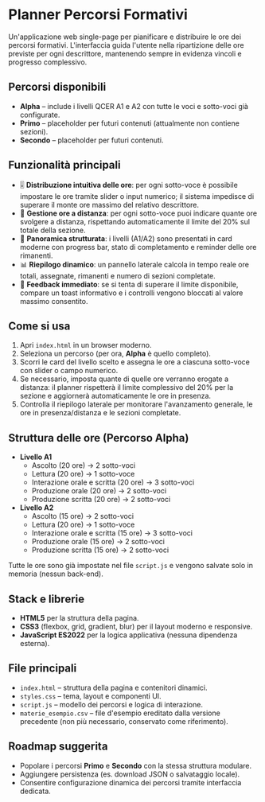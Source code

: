 # Planner Percorsi Formativi

Un'applicazione web single-page per pianificare e distribuire le ore dei percorsi formativi. L'interfaccia guida l'utente nella ripartizione delle ore previste per ogni descrittore, mantenendo sempre in evidenza vincoli e progresso complessivo.

## Percorsi disponibili

- **Alpha** – include i livelli QCER A1 e A2 con tutte le voci e sotto-voci già configurate.
- **Primo** – placeholder per futuri contenuti (attualmente non contiene sezioni).
- **Secondo** – placeholder per futuri contenuti.

## Funzionalità principali

- 🎚️ **Distribuzione intuitiva delle ore**: per ogni sotto-voce è possibile impostare le ore tramite slider o input numerico; il sistema impedisce di superare il monte ore massimo del relativo descrittore.
- 📡 **Gestione ore a distanza**: per ogni sotto-voce puoi indicare quante ore svolgere a distanza, rispettando automaticamente il limite del 20% sul totale della sezione.
- 🧭 **Panoramica strutturata**: i livelli (A1/A2) sono presentati in card moderne con progress bar, stato di completamento e reminder delle ore rimanenti.
- 📊 **Riepilogo dinamico**: un pannello laterale calcola in tempo reale ore totali, assegnate, rimanenti e numero di sezioni completate.
- 🔔 **Feedback immediato**: se si tenta di superare il limite disponibile, compare un toast informativo e i controlli vengono bloccati al valore massimo consentito.

## Come si usa

1. Apri `index.html` in un browser moderno.
2. Seleziona un percorso (per ora, **Alpha** è quello completo).
3. Scorri le card del livello scelto e assegna le ore a ciascuna sotto-voce con slider o campo numerico.
4. Se necessario, imposta quante di quelle ore verranno erogate a distanza: il planner rispetterà il limite complessivo del 20% per la sezione e aggiornerà automaticamente le ore in presenza.
5. Controlla il riepilogo laterale per monitorare l'avanzamento generale, le ore in presenza/distanza e le sezioni completate.

## Struttura delle ore (Percorso Alpha)

- **Livello A1**
  - Ascolto (20 ore) → 2 sotto-voci
  - Lettura (20 ore) → 1 sotto-voce
  - Interazione orale e scritta (20 ore) → 3 sotto-voci
  - Produzione orale (20 ore) → 2 sotto-voci
  - Produzione scritta (20 ore) → 2 sotto-voci
- **Livello A2**
  - Ascolto (15 ore) → 2 sotto-voci
  - Lettura (20 ore) → 1 sotto-voce
  - Interazione orale e scritta (15 ore) → 3 sotto-voci
  - Produzione orale (15 ore) → 2 sotto-voci
  - Produzione scritta (15 ore) → 2 sotto-voci

Tutte le ore sono già impostate nel file `script.js` e vengono salvate solo in memoria (nessun back-end).

## Stack e librerie

- **HTML5** per la struttura della pagina.
- **CSS3** (flexbox, grid, gradient, blur) per il layout moderno e responsive.
- **JavaScript ES2022** per la logica applicativa (nessuna dipendenza esterna).

## File principali

- `index.html` – struttura della pagina e contenitori dinamici.
- `styles.css` – tema, layout e componenti UI.
- `script.js` – modello dei percorsi e logica di interazione.
- `materie_esempio.csv` – file d'esempio ereditato dalla versione precedente (non più necessario, conservato come riferimento).

## Roadmap suggerita

- Popolare i percorsi **Primo** e **Secondo** con la stessa struttura modulare.
- Aggiungere persistenza (es. download JSON o salvataggio locale).
- Consentire configurazione dinamica dei percorsi tramite interfaccia dedicata.